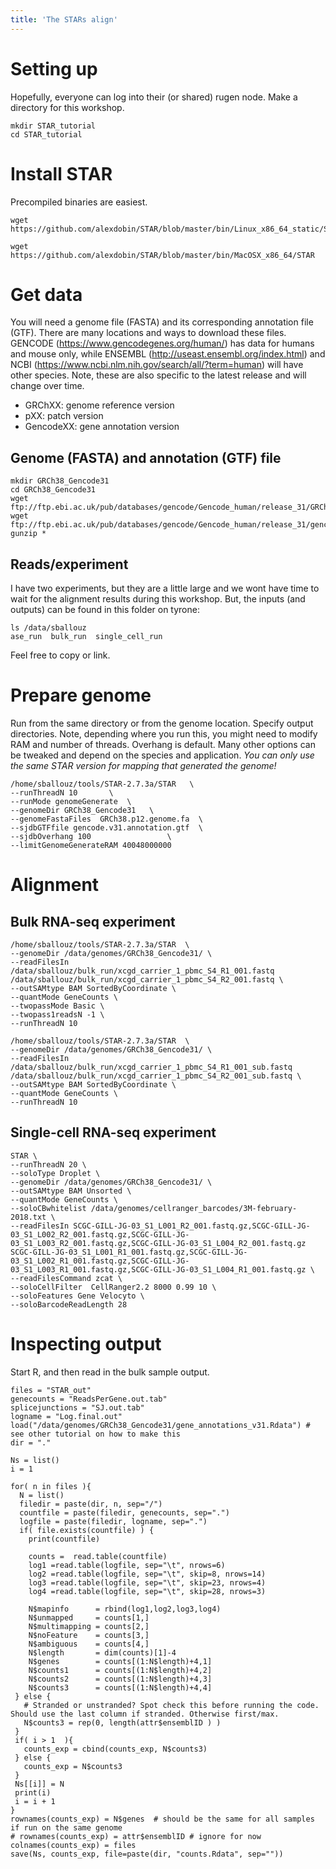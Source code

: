 ```yaml
---
title: 'The STARs align'
---
```

 
# Setting up 
Hopefully, everyone can log into their (or shared) rugen node. Make a directory for this workshop. 
```{}
mkdir STAR_tutorial
cd STAR_tutorial
```

# Install STAR 
Precompiled binaries are easiest. 
```{}
wget https://github.com/alexdobin/STAR/blob/master/bin/Linux_x86_64_static/STAR

wget https://github.com/alexdobin/STAR/blob/master/bin/MacOSX_x86_64/STAR
```

# Get data 
You will need a genome file (FASTA) and its corresponding annotation file (GTF). There are many locations and ways to download these files. GENCODE (https://www.gencodegenes.org/human/) has data for humans and mouse only, while ENSEMBL (http://useast.ensembl.org/index.html) and NCBI (https://www.ncbi.nlm.nih.gov/search/all/?term=human) will have other species. Note, these are also specific to the latest release and will change over time. 

- GRChXX: genome reference version
- pXX: patch version 
- GencodeXX: gene annotation version

## Genome (FASTA) and annotation (GTF) file 
```{}
mkdir GRCh38_Gencode31
cd GRCh38_Gencode31
wget ftp://ftp.ebi.ac.uk/pub/databases/gencode/Gencode_human/release_31/GRCh38.p12.genome.fa.gz
wget ftp://ftp.ebi.ac.uk/pub/databases/gencode/Gencode_human/release_31/gencode.v31.annotation.gtf.gz
gunzip * 
```

## Reads/experiment
I have two experiments, but they are a little large and we wont have time to wait for the alignment results during this workshop. 
But, the inputs (and outputs) can be found in this folder on tyrone:  
```{}
ls /data/sballouz
ase_run  bulk_run  single_cell_run
```
Feel free to copy or link. 

# Prepare genome 
Run from the same directory or from the genome location. 
Specify output directories. 
Note, depending where you run this, you might need to modify RAM and number of threads. 
Overhang is default. Many other options can be tweaked and depend on the species and application. 
*You can only use the same STAR version for mapping that generated the genome!*
```{}
/home/sballouz/tools/STAR-2.7.3a/STAR   \
--runThreadN 10       \
--runMode genomeGenerate  \
--genomeDir GRCh38_Gencode31   \
--genomeFastaFiles  GRCh38.p12.genome.fa  \
--sjdbGTFfile gencode.v31.annotation.gtf  \
--sjdbOverhang 100                 \
--limitGenomeGenerateRAM 40048000000
```

# Alignment 
## Bulk RNA-seq experiment
```{}
/home/sballouz/tools/STAR-2.7.3a/STAR  \
--genomeDir /data/genomes/GRCh38_Gencode31/ \
--readFilesIn /data/sballouz/bulk_run/xcgd_carrier_1_pbmc_S4_R1_001.fastq  /data/sballouz/bulk_run/xcgd_carrier_1_pbmc_S4_R2_001.fastq \
--outSAMtype BAM SortedByCoordinate \
--quantMode GeneCounts \
--twopassMode Basic \
--twopass1readsN -1 \
--runThreadN 10
```

```{}
/home/sballouz/tools/STAR-2.7.3a/STAR  \
--genomeDir /data/genomes/GRCh38_Gencode31/ \
--readFilesIn /data/sballouz/bulk_run/xcgd_carrier_1_pbmc_S4_R1_001_sub.fastq  /data/sballouz/bulk_run/xcgd_carrier_1_pbmc_S4_R2_001_sub.fastq \
--outSAMtype BAM SortedByCoordinate \
--quantMode GeneCounts \
--runThreadN 10
```

## Single-cell RNA-seq experiment 
```{}
STAR \
--runThreadN 20 \
--soloType Droplet \
--genomeDir /data/genomes/GRCh38_Gencode31/ \
--outSAMtype BAM Unsorted \
--quantMode GeneCounts \
--soloCBwhitelist /data/genomes/cellranger_barcodes/3M-february-2018.txt \
--readFilesIn SCGC-GILL-JG-03_S1_L001_R2_001.fastq.gz,SCGC-GILL-JG-03_S1_L002_R2_001.fastq.gz,SCGC-GILL-JG-03_S1_L003_R2_001.fastq.gz,SCGC-GILL-JG-03_S1_L004_R2_001.fastq.gz SCGC-GILL-JG-03_S1_L001_R1_001.fastq.gz,SCGC-GILL-JG-03_S1_L002_R1_001.fastq.gz,SCGC-GILL-JG-03_S1_L003_R1_001.fastq.gz,SCGC-GILL-JG-03_S1_L004_R1_001.fastq.gz \
--readFilesCommand zcat \
--soloCellFilter  CellRanger2.2 8000 0.99 10 \
--soloFeatures Gene Velocyto \
--soloBarcodeReadLength 28 
```

# Inspecting output 
Start R, and then read in the bulk sample output.  
```{r}
files = "STAR_out"
genecounts = "ReadsPerGene.out.tab"
splicejunctions = "SJ.out.tab"
logname = "Log.final.out"
load("/data/genomes/GRCh38_Gencode31/gene_annotations_v31.Rdata") # see other tutorial on how to make this
dir = "."

Ns = list()
i = 1

for( n in files ){
  N = list()
  filedir = paste(dir, n, sep="/")
  countfile = paste(filedir, genecounts, sep=".")
  logfile = paste(filedir, logname, sep=".")
  if( file.exists(countfile) ) {
    print(countfile)
    
    counts =  read.table(countfile)
    log1 =read.table(logfile, sep="\t", nrows=6)
    log2 =read.table(logfile, sep="\t", skip=8, nrows=14)
    log3 =read.table(logfile, sep="\t", skip=23, nrows=4)
    log4 =read.table(logfile, sep="\t", skip=28, nrows=3)

    N$mapinfo      = rbind(log1,log2,log3,log4)
    N$unmapped     = counts[1,]
    N$multimapping = counts[2,]
    N$noFeature    = counts[3,]
    N$ambiguous    = counts[4,]
    N$length       = dim(counts)[1]-4
    N$genes        = counts[(1:N$length)+4,1]
    N$counts1      = counts[(1:N$length)+4,2]
    N$counts2      = counts[(1:N$length)+4,3]
    N$counts3      = counts[(1:N$length)+4,4]
 } else {
   # Stranded or unstranded? Spot check this before running the code. Should use the last column if stranded. Otherwise first/max. 
   N$counts3 = rep(0, length(attr$ensemblID ) )
 }
 if( i > 1  ){
   counts_exp = cbind(counts_exp, N$counts3)
 } else {
   counts_exp = N$counts3
 }
 Ns[[i]] = N
 print(i)
 i = i + 1
}
rownames(counts_exp) = N$genes  # should be the same for all samples if run on the same genome 
# rownames(counts_exp) = attr$ensemblID # ignore for now
colnames(counts_exp) = files
save(Ns, counts_exp, file=paste(dir, "counts.Rdata", sep=""))
```



